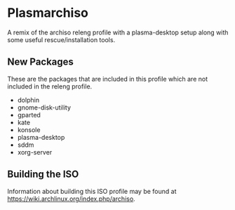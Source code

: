 # Plasmarchiso
A remix of the archiso releng profile with a plasma-desktop setup along with some useful rescue/installation tools.

## New Packages
These are the packages that are included in this profile which are not included in the releng profile.

* dolphin
* gnome-disk-utility
* gparted
* kate
* konsole
* plasma-desktop
* sddm
* xorg-server

## Building the ISO
Information about building this ISO profile may be found at https://wiki.archlinux.org/index.php/archiso.
